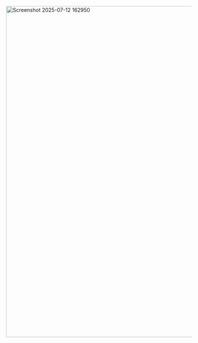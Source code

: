 <img width="1913" height="899" alt="Screenshot 2025-07-12 162950" src="https://github.com/user-attachments/assets/ecc5857b-b31d-4303-9913-af05f9141374" />
